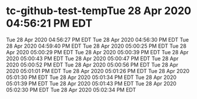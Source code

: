 # tc-github-test-tempTue 28 Apr 2020 04:56:21 PM EDT
Tue 28 Apr 2020 04:56:27 PM EDT
Tue 28 Apr 2020 04:56:30 PM EDT
Tue 28 Apr 2020 04:59:40 PM EDT
Tue 28 Apr 2020 05:00:25 PM EDT
Tue 28 Apr 2020 05:00:29 PM EDT
Tue 28 Apr 2020 05:00:39 PM EDT
Tue 28 Apr 2020 05:00:43 PM EDT
Tue 28 Apr 2020 05:00:47 PM EDT
Tue 28 Apr 2020 05:00:52 PM EDT
Tue 28 Apr 2020 05:00:56 PM EDT
Tue 28 Apr 2020 05:01:01 PM EDT
Tue 28 Apr 2020 05:01:26 PM EDT
Tue 28 Apr 2020 05:01:30 PM EDT
Tue 28 Apr 2020 05:01:34 PM EDT
Tue 28 Apr 2020 05:01:39 PM EDT
Tue 28 Apr 2020 05:01:43 PM EDT
Tue 28 Apr 2020 05:02:30 PM EDT
Tue 28 Apr 2020 05:02:34 PM EDT
